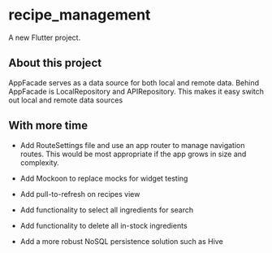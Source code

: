# recipe_management

A new Flutter project.

## About this project
AppFacade serves as a data source for both local and remote data. 
Behind AppFacade is LocalRepository and APIRepository. This makes it easy switch out local and remote data sources


## With more time
- Add RouteSettings file and use an app router to manage navigation routes. This would be most appropriate if the app grows in size and complexity.

- Add Mockoon to replace mocks for widget testing

- Add pull-to-refresh on recipes view

- Add functionality to select all ingredients for search

- Add functionality to delete all in-stock ingredients

- Add a more robust NoSQL persistence solution such as Hive
